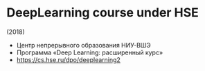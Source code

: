 # DeepLearning course under HSE

(2018)

- Центр непрерывного образования НИУ-ВШЭ
- Программа «Deep Learning: расширенный курс»
- https://cs.hse.ru/dpo/deeplearning2
